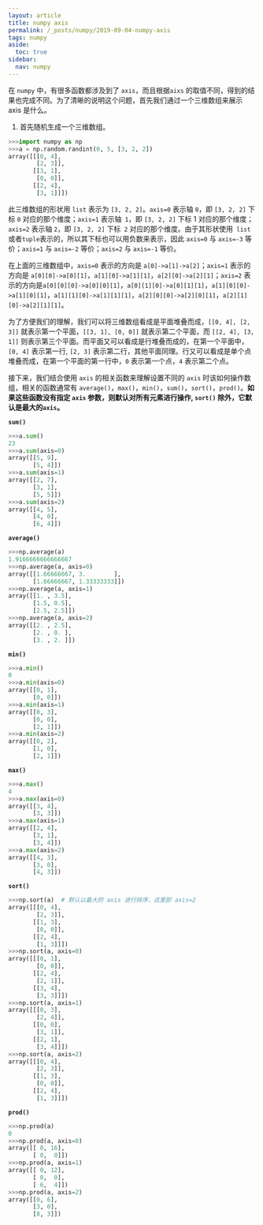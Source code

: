 ```yaml
---
layout: article
title: numpy axis
permalink: /_posts/numpy/2019-09-04-numpy-axis 
tags: numpy
aside:
  toc: true
sidebar:
  nav: numpy
---
```


<!--more-->


在 `numpy` 中，有很多函数都涉及到了 `axis`，而且根据`aixs` 的取值不同，得到的结果也完成不同。为了清晰的说明这个问题，首先我们通过一个三维数组来展示 axis 是什么。

1. 首先随机生成一个三维数组。

```python
>>>import numpy as np
>>>a = np.random.randint(0, 5, [3, 2, 2])
array([[[0, 4],
        [2, 3]],
       [[3, 1],
        [0, 0]],
       [[2, 4],
        [3, 1]]])
```

此三维数组的形状用 `list` 表示为 `[3, 2, 2]`。`axis=0` 表示轴 `0`，即 `[3, 2, 2]` 下标 `0` 对应的那个维度；`axis=1` 表示轴` 1`，即 `[3, 2, 2]` 下标 1 对应的那个维度；`axis=2` 表示轴 `2`，即 `[3, 2, 2]` 下标` 2` 对应的那个维度。由于其形状使用` list` 或者` tuple `表示的，所以其下标也可以用负数来表示，因此 `axis=0` 与 `axis=-3` 等价；`axis=1` 与 `axis=-2` 等价；`axis=2` 与 `axis=-1` 等价。

在上面的三维数组中，`axis=0` 表示的方向是 `a[0]->a[1]->a[2]`；`axis=1` 表示的方向是 `a[0][0]->a[0][1]`，`a[1][0]->a[1][1]`，`a[2][0]->a[2][1]`；`axis=2` 表示的方向是`a[0][0][0]->a[0][0][1]`，`a[0][1][0]->a[0][1][1]`，`a[1][0][0]->a[1][0][1]`，`a[1][1][0]->a[1][1][1]`，`a[2][0][0]->a[2][0][1]`，`a[2][1][0]->a[2][1][1]`。

为了方便我们的理解，我们可以将三维数组看成是平面堆叠而成，`[[0, 4], [2, 3]]` 就表示第一个平面，`[[3, 1], [0, 0]]` 就表示第二个平面，而 `[[2, 4], [3, 1]]` 则表示第三个平面。而平面又可以看成是行堆叠而成的，在第一个平面中，`[0, 4]` 表示第一行, `[2, 3]` 表示第二行，其他平面同理。行又可以看成是单个点堆叠而成，在第一个平面的第一行中，`0` 表示第一个点，`4` 表示第二个点。

接下来，我们结合使用 `axis` 的相关函数来理解设置不同的 `axis` 时该如何操作数组，相关的函数通常有 `average()`，`max()`，`min()`，`sum()`，`sort()`，`prod()`。**如果这些函数没有指定 `axis` 参数，则默认对所有元素进行操作, `sort()` 除外，它默认是最大的`axis`。**

**`sum()`**

```python
>>>a.sum()
23
>>>a.sum(axis=0)
array([[5, 9],
       [5, 4]])
>>>a.sum(axis=1)
array([[2, 7],
       [3, 1],
       [5, 5]])
>>>a.sum(axis=2)
array([[4, 5],
       [4, 0],
       [6, 4]])
```

**`average()`**

```python
>>>np.average(a)
1.9166666666666667
>>>np.average(a, axis=0)
array([[1.66666667, 3.        ],
       [1.66666667, 1.33333333]])
>>>np.average(a, axis=1)
array([[1. , 3.5],
       [1.5, 0.5],
       [2.5, 2.5]])
>>>np.average(a, axis=2)
array([[2. , 2.5],
       [2. , 0. ],
       [3. , 2. ]])
```

**`min()`**

```python
>>>a.min()
0
>>>a.min(axis=0)
array([[0, 1],
       [0, 0]])
>>>a.min(axis=1)
array([[0, 3],
       [0, 0],
       [2, 1]])
>>>a.min(axis=2)
array([[0, 2],
       [1, 0],
       [2, 1]])
```

**`max()`**

```python
>>>a.max()
4
>>>a.max(axis=0)
array([[3, 4],
       [3, 3]])
>>>a.max(axis=1)
array([[2, 4],
       [3, 1],
       [3, 4]])
>>>a.max(axis=2)
array([[4, 3],
       [3, 0],
       [4, 3]])
```

**`sort()`**

```python
>>>np.sort(a)  # 默认以最大的 axis 进行排序，这里即 axis=2
array([[[0, 4],
        [2, 3]],
       [[1, 3],
        [0, 0]],
       [[2, 4],
        [1, 3]]])
>>>np.sort(a, axis=0)
array([[[0, 1],
        [0, 0]],
       [[2, 4],
        [2, 1]],
       [[3, 4],
        [3, 3]]])
>>>np.sort(a, axis=1)
array([[[0, 3],
        [2, 4]],
       [[0, 0],
        [3, 1]],
       [[2, 1],
        [3, 4]]])
>>>np.sort(a, axis=2)
array([[[0, 4],
        [2, 3]],
       [[1, 3],
        [0, 0]],
       [[2, 4],
        [1, 3]]])
```

**`prod()`**

```python
>>>np.prod(a)
0
>>>np.prod(a, axis=0)
array([[ 0, 16],
       [ 0,  0]])
>>>np.prod(a, axis=1)
array([[ 0, 12],
       [ 0,  0],
       [ 6,  4]])
>>>np.prod(a, axis=2)
array([[0, 6],
       [3, 0],
       [8, 3]])
```

